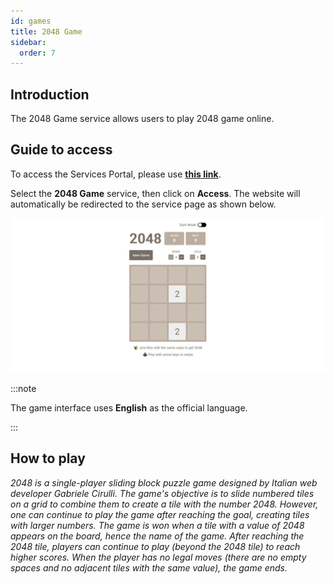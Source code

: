 ```yaml
---
id: games
title: 2048 Game
sidebar:
  order: 7
---
```


## Introduction

The 2048 Game service allows users to play 2048 game online.

## Guide to access

To access the Services Portal, please use [**this link**](https://portal.builetuananh.name.vn/en/).

Select the **2048 Game** service, then click on **Access**. The website will automatically be redirected to the service page as shown below.

![2048 Game](../../../../assets/services/game.png)

:::note

The game interface uses **English** as the official language.

:::

## How to play

_2048 is a single-player sliding block puzzle game designed by Italian web developer Gabriele Cirulli. The game's objective is to slide numbered tiles on a grid to combine them to create a tile with the number 2048. However, one can continue to play the game after reaching the goal, creating tiles with larger numbers. The game is won when a tile with a value of 2048 appears on the board, hence the name of the game. After reaching the 2048 tile, players can continue to play (beyond the 2048 tile) to reach higher scores. When the player has no legal moves (there are no empty spaces and no adjacent tiles with the same value), the game ends._
